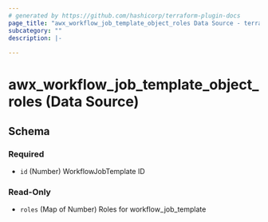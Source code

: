 ```yaml
---
# generated by https://github.com/hashicorp/terraform-plugin-docs
page_title: "awx_workflow_job_template_object_roles Data Source - terraform-provider-awx"
subcategory: ""
description: |-
  
---
```


# awx_workflow_job_template_object_roles (Data Source)





<!-- schema generated by tfplugindocs -->
## Schema

### Required

- `id` (Number) WorkflowJobTemplate ID

### Read-Only

- `roles` (Map of Number) Roles for workflow_job_template

